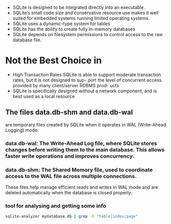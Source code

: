 - SQLite is designed to be integrated directly into an executable.
- SQLite’s small code size and conservative resource use makes it well suited for
embedded systems running limited operating systems.
- SQLite uses a dynamic-type system for tables
- SQLite has the ability to create fully in-memory databases
- SQLite
depends on filesystem permissions to control access to the raw database file.
# Not the Best Choice in 

- High Transaction Rates
SQLite is able to support moderate transaction rates, but it is not designed to sup-
port the level of concurrent access provided by many client/server RDBMS prod-
ucts
- SQLite is specifically designed without a network component, and is best used as
a local resource
## The files data.db-shm and data.db-wal 

are temporary files created by SQLite when it operates in WAL (Write-Ahead Logging) mode:

### data.db-wal: The Write-Ahead Log file, where SQLite stores changes before writing them to the main database. This allows faster write operations and improves concurrency.

### data.db-shm: The Shared Memory file, used to coordinate access to the WAL file across multiple connections.

These files help manage efficient reads and writes in WAL mode and are deleted automatically when the database is closed properly.

### tool for analysing and getting some info
```bash
sqlite-analyzer mydatabase.db | grep -E "table|index|page"
```
